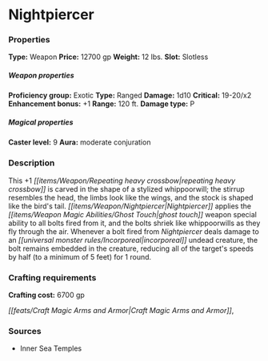 ﻿---
Title: "Nightpiercer"
Type: "Weapon"
Price: "12700 gp"
Weight: "12 lbs."
Slot: "Slotless"
Proficiency group: "Exotic"
Weapon properties Type: "Ranged"
Damage: "1d10"
Critical: "19-20/x2"
Enhancement bonus: "+1"
Range: "120 ft."
Damage type: "P"
Caster level: "9"
Aura: "moderate conjuration"
Description: |
  "This _+1 repeating heavy crossbow_ is carved in the shape of a stylized whippoorwill; the stirrup resembles the head, the limbs look like the wings, and the stock is shaped like the bird's tail. _Nightpiercer_ applies the _ghost touch_ weapon special ability to all bolts fired from it, and the bolts shriek like whippoorwills as they fly through the air. Whenever a bolt fired from _Nightpiercer_ deals damage to an incorporeal undead creature, the bolt remains embedded in the creature, reducing all of the target's speeds by half (to a minimum of 5 feet) for 1 round."
Crafting cost: "6700 gp"
Sources: "['Inner Sea Temples']"
---

# Nightpiercer

### Properties

**Type:** Weapon **Price:** 12700 gp **Weight:** 12 lbs. **Slot:** Slotless

##### Weapon properties

**Proficiency group:** Exotic **Type:** Ranged **Damage:** 1d10 **Critical:** 19-20/x2 **Enhancement bonus:** +1 **Range:** 120 ft. **Damage type:** P

##### Magical properties

**Caster level:** 9 **Aura:** moderate conjuration

### Description

This +1 _[[items/Weapon/Repeating heavy crossbow|repeating heavy crossbow]]_ is carved in the shape of a stylized whippoorwill; the stirrup resembles the head, the limbs look like the wings, and the stock is shaped like the bird's tail. _[[items/Weapon/Nightpiercer|Nightpiercer]]_ applies the _[[items/Weapon Magic Abilities/Ghost Touch|ghost touch]]_ weapon special ability to all bolts fired from it, and the bolts shriek like whippoorwills as they fly through the air. Whenever a bolt fired from _Nightpiercer_ deals damage to an _[[universal monster rules/Incorporeal|incorporeal]]_ undead creature, the bolt remains embedded in the creature, reducing all of the target's speeds by half (to a minimum of 5 feet) for 1 round.

### Crafting requirements

**Crafting cost:** 6700 gp

_[[feats/Craft Magic Arms and Armor|Craft Magic Arms and Armor]]_,

### Sources

* Inner Sea Temples